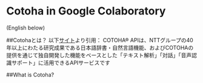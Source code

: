 # Cotoha in Google Colaboratory
(English below)

##Cotohaとは？
以下[サイト](https://www.ntt.com/business/services/application/ai/cotoha-nlp.html)より引用：
COTOHA® APIは、NTTグループの40年以上にわたる研究成果である日本語辞書・自然言語機能、およびCOTOHAの提供を通じて独自開発した機能をベースとした「テキスト解析」「対話」「音声認識サポート」に活用できるAPIサービスです

##What is Cotoha?
